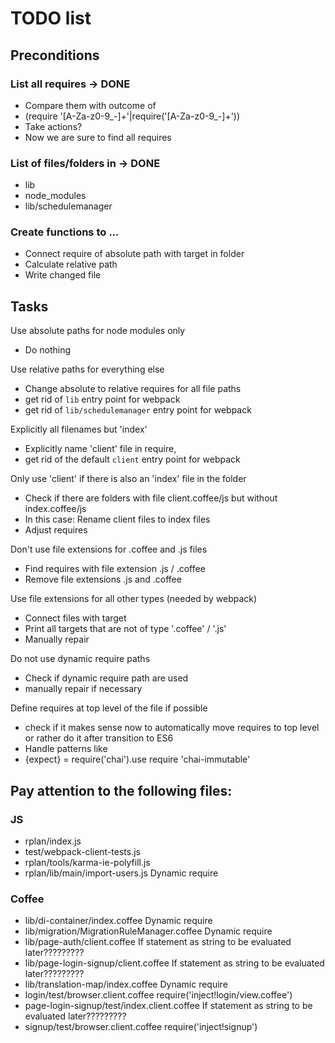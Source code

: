 # TODO list

## Preconditions

### List all requires -> DONE
* Compare them with outcome of
* (require '[A-Za-z0-9_-]+'|require\('[A-Za-z0-9_-]+'\))
* Take actions?
* Now we are sure to find all requires

### List of files/folders in -> DONE
* lib
* node_modules
* lib/schedulemanager

### Create functions to ...
* Connect require of absolute path with target in folder
* Calculate relative path
* Write changed file

## Tasks

Use absolute paths for node modules only
* Do nothing

Use relative paths for everything else
* Change absolute to relative requires for all file paths
* get rid of `lib` entry point for webpack
* get rid of `lib/schedulemanager` entry point for webpack

Explicitly all filenames but 'index'
* Explicitly name 'client' file in require,
* get rid of the default `client` entry point for webpack

Only use 'client' if there is also an 'index' file in the folder
* Check if there are folders with file client.coffee/js but without index.coffee/js
* In this case: Rename client files to index files
* Adjust requires

Don't use file extensions for .coffee and .js files
* Find requires with file extension .js / .coffee
* Remove file extensions .js and .coffee

Use file extensions for all other types (needed by webpack)
* Connect files with target
* Print all targets that are not of type '.coffee' / '.js'
* Manually repair

Do not use dynamic require paths
* Check if dynamic require path are used
* manually repair if necessary

Define requires at top level of the file if possible
* check if it makes sense now to automatically move requires to top level or rather do it after transition to ES6
* Handle patterns like
* {expect} = require('chai').use require 'chai-immutable'


## Pay attention to the following files:

### JS
* rplan/index.js
* test/webpack-client-tests.js
* rplan/tools/karma-ie-polyfill.js
* rplan/lib/main/import-users.js              Dynamic require

### Coffee
* lib/di-container/index.coffee               Dynamic require
* lib/migration/MigrationRuleManager.coffee   Dynamic require
* lib/page-auth/client.coffee                 If statement as string to be evaluated later?????????
* lib/page-login-signup/client.coffee         If statement as string to be evaluated later?????????
* lib/translation-map/index.coffee            Dynamic require
* login/test/browser.client.coffee            require('inject!login/view.coffee')
* page-login-signup/test/index.client.coffee  If statement as string to be evaluated later?????????
* signup/test/browser.client.coffee           require('inject!signup')

